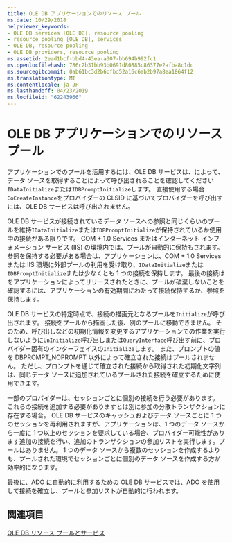 ```yaml
---
title: OLE DB アプリケーションでのリソース プール
ms.date: 10/29/2018
helpviewer_keywords:
- OLE DB services [OLE DB], resource pooling
- resource pooling [OLE DB], services
- OLE DB, resource pooling
- OLE DB providers, resource pooling
ms.assetid: 2ead1bcf-bbd4-43ea-a307-bb694b992fc1
ms.openlocfilehash: 786c2b31bb93b0691d80885c86377e2afba8c1dc
ms.sourcegitcommit: 0ab61bc3d2b6cfbd52a16c6ab2b97a8ea1864f12
ms.translationtype: MT
ms.contentlocale: ja-JP
ms.lasthandoff: 04/23/2019
ms.locfileid: "62243966"
---
```

# <a name="resource-pooling-in-your-ole-db-application"></a>OLE DB アプリケーションでのリソース プール

アプリケーションでのプールを活用するには、OLE DB サービスは、によって、データ ソースを取得することによって呼び出されることを確認してください`IDataInitialize`または`IDBPromptInitialize`します。 直接使用する場合`CoCreateInstance`をプロバイダーの CLSID に基づいてプロバイダーを呼び出すには、OLE DB サービスは呼び出されません。

OLE DB サービスが接続されているデータ ソースへの参照と同じくらいのプールを維持`IDataInitialize`または`IDBPromptInitialize`が保持されているか使用中の接続がある限りです。 COM + 1.0 Services またはインターネット インフォメーション サービス (IIS) の環境内では、プールが自動的に保持もされます。 参照を保持する必要がある場合は、アプリケーションは、COM + 1.0 Services または IIS 環境に外部プールの利用を受け取り、`IDataInitialize`または`IDBPromptInitialize`または少なくとも 1 つの接続を保持します。 最後の接続はをアプリケーションによってリリースされたときに、プールが破棄しないことを確認するには、アプリケーションの有効期間にわたって接続保持するか、参照を保持します。

OLE DB サービスの特定時点で、接続の描画元となるプールを`Initialize`が呼び出されます。 接続をプールから描画した後、別のプールに移動できません。 そのため、呼び出しなどの初期化情報を変更するアプリケーションでの作業を実行しないように`UnInitialize`呼び出しまたは`QueryInterface`呼び出す前に、プロバイダー固有のインターフェイスの`Initialize`します。 また、プロンプトの値を DBPROMPT_NOPROMPT 以外によって確立された接続はプールされません。 ただし、プロンプトを通じて確立された接続から取得された初期化文字列は、同じデータ ソースに追加されているプールされた接続を確立するために使用できます。

一部のプロバイダーは、セッションごとに個別の接続を行う必要があります。 これらの接続を追加する必要がありますとは別に参加の分散トランザクションに存在する場合。 OLE DB サービスのキャッシュおよびデータ ソースごとに 1 つのセッションを再利用されますが、アプリケーションは、1 つのデータ ソースから一度に 1 つ以上のセッションを要求している場合、プロバイダー可能性があります追加の接続を行い、追加のトランザクションの参加リストを実行します。プールはありません。 1 つのデータ ソースから複数のセッションを作成するよりも、プールされた環境でセッションごとに個別のデータ ソースを作成する方が効率的になります。

最後に、ADO に自動的に利用するための OLE DB サービスでは、ADO を使用して接続を確立し、プールと参加リストが自動的に行われます。

## <a name="see-also"></a>関連項目

[OLE DB リソース プールとサービス](../../data/oledb/ole-db-resource-pooling-and-services.md)